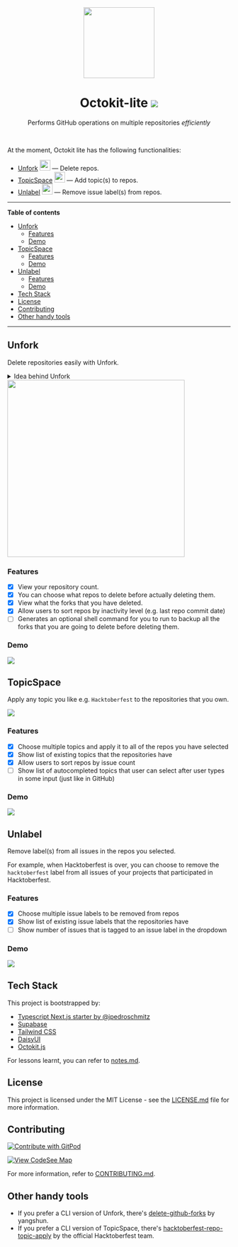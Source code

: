 <div align='center'>
    <img width='160' src='public/logo.png' />
    <h1>Octokit-lite <a href="https://discord.gg/7y6RXemP"><img src="https://badgen.net/badge/icon/Discord?icon=discord&label" /></a></h1>
    <p>Performs GitHub operations on multiple repositories <i>efficiently</i></p>
    <br />
  </a>
</div>

At the moment, Octokit lite has the following functionalities:
- [Unfork](#unfork) <img width='24' src='public/app_icons/unfork_logo.svg' /> — Delete repos.
- [TopicSpace](#topicspace) <img width='24' src='public/app_icons/topicspace_logo.svg' /> — Add topic(s) to repos.
- [Unlabel](#unlabel) <img width='24' src='public/app_icons/unlabel_logo.svg' /> — Remove issue label(s) from repos.
---

**Table of contents**

- [Unfork](#unfork)
  - [Features](#features)
  - [Demo](#demo)
- [TopicSpace](#topicspace)
  - [Features](#features-1)
  - [Demo](#demo-1)
- [Unlabel](#unlabel)
  - [Features](#features-2)
  - [Demo](#demo-2)
- [Tech Stack](#tech-stack)
- [License](#license)
- [Contributing](#contributing)
- [Other handy tools](#other-handy-tools)

---


## Unfork

Delete repositories easily with Unfork.

<details><summary>Idea behind Unfork</summary>

GitHub forks tend to be created for the following reasons:
1. Following tutorials 📖
2. Contributing to open source projects (especially during [Hacktoberfest](https://hacktoberfest.com/)!) 💻
3. GitHub automatically forking stuff for you when you just wanted to view the source code for a particular file of a project 😆

After months and years, usually these forks still stay in your repository — and that's because of how _inconvenient_ it is to identify and delete the many forks that you have made.

Unfork helps you to solve that problem **easily** ✨
</details>

<img src='screenshots/unfork_preview.png' width='400' />

### Features

- [x] View your repository count.
- [x] You can choose what repos to delete before actually deleting them.
- [x] View what the forks that you have deleted.
- [x] Allow users to sort repos by inactivity level (e.g. last repo commit date)
- [ ] Generates an optional shell command for you to run to backup all the forks that you are going to delete before deleting them.

### Demo

![](screenshots/Octokitlite-Unfork-Demo.gif)

## TopicSpace

Apply any topic you like e.g. `Hacktoberfest` to the repositories that you own.

<img src='screenshots/topicspace_preview.png' />

### Features
 
- [x] Choose multiple topics and apply it to all of the repos you have selected
- [x] Show list of existing topics that the repositories have
- [x] Allow users to sort repos by issue count
- [ ] Show list of autocompleted topics that user can select after user types in some input (just like in GitHub)

### Demo

![](screenshots/Octokitlite-TopicSpace-Demo.gif)

## Unlabel

Remove label(s) from all issues in the repos you selected. 

For example, when Hacktoberfest is over, you can choose to remove the `hacktoberfest` label from all issues of your projects that participated in Hacktoberfest.

### Features

- [x] Choose multiple issue labels to be removed from repos
- [x] Show list of existing issue labels that the repositories have
- [ ] Show number of issues that is tagged to an issue label in the dropdown

### Demo

![](screenshots/Octokitlite-Unlabel-demo.gif)

## Tech Stack

This project is bootstrapped by:
- [Typescript Next.js starter by @jpedroschmitz](https://github.com/jpedroschmitz/typescript-nextjs-starter)
- [Supabase](https://github.com/supabase/supabase/)
- [Tailwind CSS](https://tailwindcss.com/)
- [DaisyUI](https://github.com/saadeghi/daisyui)
- [Octokit.js](https://github.com/octokit/octokit.js/)

For lessons learnt, you can refer to [notes.md](notes.md).

## License

This project is licensed under the MIT License - see the [LICENSE.md](LICENSE.md) file for more information.

## Contributing

[![Contribute with GitPod](https://img.shields.io/badge/Contribute%20with-Gitpod-908a85?logo=gitpod)](https://gitpod.io/github.com/lyqht/Octokit-lite/)

[![View CodeSee Map](https://codesee-docs.s3.amazonaws.com/badge.svg)](https://app.codesee.io/maps/public/ca272eb0-4d3e-11ed-a645-2b949c63e59c)

For more information, refer to [CONTRIBUTING.md](CONTRIBUTING.md).

## Other handy tools

- If you prefer a CLI version of Unfork, there's [delete-github-forks](https://github.com/yangshun/delete-github-forks) by yangshun.
- If you prefer a CLI version of TopicSpace, there's [hacktoberfest-repo-topic-apply](https://github.com/Hacktoberfest/hacktoberfest-repo-topic-apply) by the official Hacktoberfest team.
